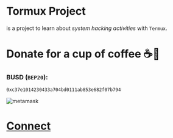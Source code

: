 # Tormux Project

is a project to learn about _system hacking activities_ with `Termux`.

# Donate for a cup of coffee ☕🥯

### BUSD (`BEP20`):

```
0xc37e1014230433a704bd0111ab853e682f07b794
```

![metamask](https://i.ibb.co/fMLqkcm/metamask.png)

# [Connect](https://metamask.io/)
